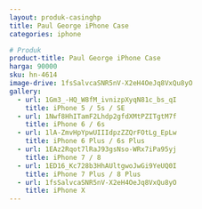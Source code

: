 ```yaml
---
layout: produk-casinghp
title: Paul George iPhone Case
categories: iphone

# Produk
product-title: Paul George iPhone Case
harga: 90000
sku: hn-4614
image-drive: 1fsSalvcaSNR5nV-X2eH4OeJq8VxQu8yO
gallery:
  - url: 1Gm3_-HQ_W8fM_ivnizpXyqN81c_bs_qI
    title: iPhone 5 / 5s / SE
  - url: 1Nwf8HhITamF2Lhdp2gfdXMtPZITgtM7f
    title: iPhone 6 / 6s
  - url: 1lA-ZmvHpYpwUIIIdpzZZQrFOtLg_EpLw
    title: iPhone 6 Plus / 6s Plus
  - url: 1EAz2Rqot7lRaJ93gsNso-WRx7iPa95yj
    title: iPhone 7 / 8
  - url: 1ED16_Kc728b3HhAUltgwoJwGi9YeUQ0I
    title: iPhone 7 Plus / 8 Plus
  - url: 1fsSalvcaSNR5nV-X2eH4OeJq8VxQu8yO
    title: iPhone X
---
```

